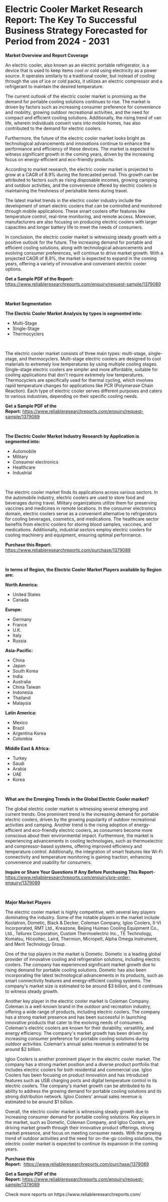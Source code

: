 <p><h1>Electric Cooler Market Research Report: The Key To Successful Business Strategy Forecasted for Period from 2024 - 2031</h1></p><p><strong>Market Overview and Report Coverage</strong></p>
<p><p>An electric cooler, also known as an electric portable refrigerator, is a device that is used to keep items cool or cold using electricity as a power source. It operates similarly to a traditional cooler, but instead of cooling through the use of ice or cold packs, it utilizes an electric compressor and a refrigerant to maintain the desired temperature.</p><p>The current outlook of the electric cooler market is promising as the demand for portable cooling solutions continues to rise. The market is driven by factors such as increasing consumer preference for convenience and mobility, growing outdoor recreational activities, and the need for compact and efficient cooling solutions. Additionally, the rising trend of van life, wherein individuals convert vans into mobile homes, has also contributed to the demand for electric coolers.</p><p>Furthermore, the future of the electric cooler market looks bright as technological advancements and innovations continue to enhance the performance and efficiency of these devices. The market is expected to witness significant growth in the coming years, driven by the increasing focus on energy-efficient and eco-friendly products.</p><p>According to market research, the electric cooler market is projected to grow at a CAGR of 8.9% during the forecasted period. This growth can be attributed to factors such as rising disposable incomes, growing camping and outdoor activities, and the convenience offered by electric coolers in maintaining the freshness of perishable items during travel.</p><p>The latest market trends in the electric cooler industry include the development of smart electric coolers that can be controlled and monitored through mobile applications. These smart coolers offer features like temperature control, real-time monitoring, and remote access. Moreover, manufacturers are also focusing on producing electric coolers with larger capacities and longer battery life to meet the needs of consumers.</p><p>In conclusion, the electric cooler market is witnessing steady growth with a positive outlook for the future. The increasing demand for portable and efficient cooling solutions, along with technological advancements and evolving consumer preferences, will continue to drive market growth. With a projected CAGR of 8.9%, the market is expected to expand in the coming years, offering a variety of innovative and convenient electric cooler options.</p></p>
<p><strong>Get a Sample PDF of the Report:</strong> <a href="https://www.reliableresearchreports.com/enquiry/request-sample/1379089">https://www.reliableresearchreports.com/enquiry/request-sample/1379089</a></p>
<p>&nbsp;</p>
<p><strong>Market Segmentation</strong></p>
<p><strong>The Electric Cooler Market Analysis by types is segmented into:</strong></p>
<p><ul><li>Multi-Stage</li><li>Single-Stage</li><li>Thermocyclers</li></ul></p>
<p>&nbsp;</p>
<p><p>The electric cooler market consists of three main types: multi-stage, single-stage, and thermocyclers. Multi-stage electric coolers are designed to cool materials to extremely low temperatures by using multiple cooling stages. Single-stage electric coolers are simpler and more affordable, suitable for cooling applications that don't require extremely low temperatures. Thermocyclers are specifically used for thermal cycling, which involves rapid temperature changes for applications like PCR (Polymerase Chain Reaction). Each type of electric cooler serves different purposes and caters to various industries, depending on their specific cooling needs.</p></p>
<p><strong>Get a Sample PDF of the Report:</strong>&nbsp;<a href="https://www.reliableresearchreports.com/enquiry/request-sample/1379089">https://www.reliableresearchreports.com/enquiry/request-sample/1379089</a></p>
<p>&nbsp;</p>
<p><strong>The Electric Cooler Market Industry Research by Application is segmented into:</strong></p>
<p><ul><li>Automobile</li><li>Military</li><li>Consumer electronics</li><li>Healthcare</li><li>Industrial</li></ul></p>
<p>&nbsp;</p>
<p><p>The electric cooler market finds its applications across various sectors. In the automobile industry, electric coolers are used to store food and beverages during travel. Military organizations utilize them for preserving vaccines and medicines in remote locations. In the consumer electronics domain, electric coolers serve as a convenient alternative to refrigerators for cooling beverages, cosmetics, and medications. The healthcare sector benefits from electric coolers for storing blood samples, vaccines, and medications. Additionally, industrial sectors employ electric coolers for cooling machinery and equipment, ensuring optimal performance.</p></p>
<p><strong>Purchase this Report:</strong>&nbsp; <a href="https://www.reliableresearchreports.com/purchase/1379089">https://www.reliableresearchreports.com/purchase/1379089</a></p>
<p>&nbsp;</p>
<p><strong>In terms of Region, the Electric Cooler Market Players available by Region are:</strong></p>
<p>
    <p> <strong> North America: </strong>
        <ul>
            <li>United States</li>
            <li>Canada</li>
        </ul>
        </p> 
    <p> <strong> Europe: </strong>
        <ul>
            <li>Germany</li>
            <li>France</li>
            <li>U.K.</li>
            <li>Italy</li>
            <li>Russia</li>
        </ul>
        </p> 
    <p> <strong> Asia-Pacific: </strong>
        <ul>
            <li>China</li>
            <li>Japan</li>
            <li>South Korea</li>
            <li>India</li>
            <li>Australia</li>
            <li>China Taiwan</li>
            <li>Indonesia</li>
            <li>Thailand</li>
            <li>Malaysia</li>
        </ul>
        </p> 
    <p> <strong> Latin America: </strong>
        <ul>
            <li>Mexico</li>
            <li>Brazil</li>
            <li>Argentina Korea</li>
            <li>Colombia</li>
        </ul>
        </p> 
    <p> <strong> Middle East & Africa: </strong>
        <ul>
            <li>Turkey</li>
            <li>Saudi</li>
            <li>Arabia</li>
            <li>UAE</li>
            <li>Korea</li>
        </ul>
    </p>
    </p>
<p>&nbsp;</p>
<p><strong>What are the Emerging Trends in the Global Electric Cooler market?</strong></p>
<p><p>The global electric cooler market is witnessing several emerging and current trends. One prominent trend is the increasing demand for portable electric coolers, driven by the growing popularity of outdoor recreational activities and camping. Another trend is the rising adoption of energy-efficient and eco-friendly electric coolers, as consumers become more conscious about their environmental impact. Furthermore, the market is experiencing advancements in cooling technologies, such as thermoelectric and compressor-based systems, offering improved efficiency and temperature control. Additionally, the integration of smart features like Wi-Fi connectivity and temperature monitoring is gaining traction, enhancing convenience and usability for consumers.</p></p>
<p><strong>Inquire or Share Your Questions If Any Before Purchasing This Report</strong>- <a href="https://www.reliableresearchreports.com/enquiry/pre-order-enquiry/1379089">https://www.reliableresearchreports.com/enquiry/pre-order-enquiry/1379089</a></p>
<p>&nbsp;</p>
<p><strong>Major Market Players</strong></p>
<p><p>The electric cooler market is highly competitive, with several key players dominating the industry. Some of the notable players in the market include Koolatron, Dometic, Black & Decker, Coleman Company, Igloo Coolers, II-VI Incorporated, RMT Ltd., Kreazone, Beijing Huimao Cooling Equipment Co., Ltd., Tellurex Corporation, Custom Thermoelectric Inc., TE Technology, Komatsu, Hicooltec, Laird, Thermion, Micropelt, Alpha Omega Instrument, and Merit Technology Group.</p><p>One of the top players in the market is Dometic. Dometic is a leading global provider of innovative cooling and refrigeration solutions, including electric coolers. The company has experienced significant market growth due to rising demand for portable cooling solutions. Dometic has also been incorporating the latest technological advancements in its products, such as smart connectivity features and energy-efficient cooling systems. The company's market size is estimated to be around $3 billion, and it continues to witness steady growth.</p><p>Another key player in the electric cooler market is Coleman Company. Coleman is a well-known brand in the outdoor and recreation industry, offering a wide range of products, including electric coolers. The company has a strong market presence and has been successful in launching innovative products that cater to the evolving needs of consumers. Coleman's electric coolers are known for their durability, versatility, and energy efficiency. The company's market growth has been driven by increasing consumer preference for portable cooling solutions during outdoor activities. Coleman's annual sales revenue is estimated to be around $2 billion.</p><p>Igloo Coolers is another prominent player in the electric cooler market. The company has a strong market position and a diverse product portfolio that includes electric coolers for both residential and commercial use. Igloo Coolers has been focusing on product innovation and has introduced features such as USB charging ports and digital temperature control in its electric coolers. The company's market growth can be attributed to its ability to address the growing demand for portable cooling solutions and its strong distribution network. Igloo Coolers' annual sales revenue is estimated to be around $1 billion.</p><p>Overall, the electric cooler market is witnessing steady growth due to increasing consumer demand for portable cooling solutions. Key players in the market, such as Dometic, Coleman Company, and Igloo Coolers, are driving market growth through their innovative product offerings, strong market presence, and focus on meeting consumer needs. With the growing trend of outdoor activities and the need for on-the-go cooling solutions, the electric cooler market is expected to continue its expansion in the coming years.</p></p>
<p><strong>Purchase this Report:</strong>&nbsp;&nbsp;<a href="https://www.reliableresearchreports.com/purchase/1379089">https://www.reliableresearchreports.com/purchase/1379089</a></p>
<p></p>
<p><strong>Get a Sample PDF of the Report:</strong>&nbsp;<a href="https://www.reliableresearchreports.com/enquiry/request-sample/1379089">https://www.reliableresearchreports.com/enquiry/request-sample/1379089</a></p>
<p>Check more reports on https://www.reliableresearchreports.com/</p>